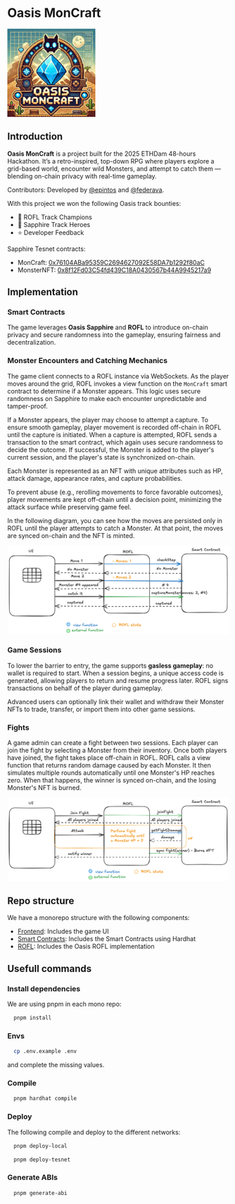 # Oasis MonCraft

<img src="./frontend/images/logo.webp" alt="Logo" width="200"/>

## Introduction

**Oasis MonCraft** is a project built for the 2025 ETHDam 48-hours Hackathon. It’s a retro-inspired, top-down RPG where players explore a grid-based world, encounter wild Monsters, and attempt to catch them — blending on-chain privacy with real-time gameplay.

Contributors: Developed by [@epintos](https://github.com/epintos) and [@federava](https://github.com/federava).

With this project we won the following Oasis track bounties:
- 🥉 ROFL Track Champions
- 🥉 Sapphire Track Heroes
- ⭐ Developer Feedback

Sapphire Tesnet contracts:
- MonCraft: [0x76104ABa95359C2694627092E58DA7b1292f80aC](https://explorer.oasis.io/testnet/sapphire/address/0x76104ABa95359C2694627092E58DA7b1292f80aC)
- MonsterNFT: [0x8f12Fd03C54fd439C18A0430567b44A9945217a9](https://explorer.oasis.io/testnet/sapphire/address/0x8f12Fd03C54fd439C18A0430567b44A9945217a9)

## Implementation

### Smart Contracts

The game leverages **Oasis Sapphire** and **ROFL** to introduce on-chain privacy and secure randomness into the gameplay, ensuring fairness and decentralization.

### Monster Encounters and Catching Mechanics

The game client connects to a ROFL instance via WebSockets. As the player moves around the grid, ROFL invokes a view function on the `MonCraft` smart contract to determine if a Monster appears. This logic uses secure randomness on Sapphire to make each encounter unpredictable and tamper-proof.

If a Monster appears, the player may choose to attempt a capture. To ensure smooth gameplay, player movement is recorded off-chain in ROFL until the capture is initiated. When a capture is attempted, ROFL sends a transaction to the smart contract, which again uses secure randomness to decide the outcome. If successful, the Monster is added to the player's current session, and the player's state is synchronized on-chain.

Each Monster is represented as an NFT with unique attributes such as HP, attack damage, appearance rates, and capture probabilities.

To prevent abuse (e.g., rerolling movements to force favorable outcomes), player movements are kept off-chain until a decision point, minimizing the attack surface while preserving game feel.


In the following diagram, you can see how the moves are persisted only in ROFL until the player attempts to catch a Monster. At that point, the moves are synced on-chain and the NFT is minted.

![Moves flow](./images/moves.png)

### Game Sessions

To lower the barrier to entry, the game supports **gasless gameplay**: no wallet is required to start. When a session begins, a unique access code is generated, allowing players to return and resume progress later. ROFL signs transactions on behalf of the player during gameplay.

Advanced users can optionally link their wallet and withdraw their Monster NFTs to trade, transfer, or import them into other game sessions.

### Fights

A game admin can create a fight between two sessions. Each player can join the fight by selecting a Monster from their inventory. Once both players have joined, the fight takes place off-chain in ROFL. ROFL calls a view function that returns random damage caused by each Monster. It then simulates multiple rounds automatically until one Monster's HP reaches zero. When that happens, the winner is synced on-chain, and the losing Monster's NFT is burned.

![Moves flow](./images/fight.png)

## Repo structure

We have a monorepo structure with the following components:

- [Frontend](./frontend): Includes the game UI
- [Smart Contracts](./smart-contracts): Includes the Smart Contracts using Hardhat
- [ROFL](./rofl): Includes the Oasis ROFL implementation

## Usefull commands

### Install dependencies

We are using pnpm in each mono repo:

```bash
  pnpm install
```

### Envs

```bash
  cp .env.example .env
```

and complete the missing values.

### Compile

```bash
  pnpm hardhat compile
```

### Deploy

The following compile and deploy to the different networks:

```bash
  pnpm deploy-local
```

```bash
  pnpm deploy-tesnet
```

### Generate ABIs

```bash
  pnpm generate-abi
```
